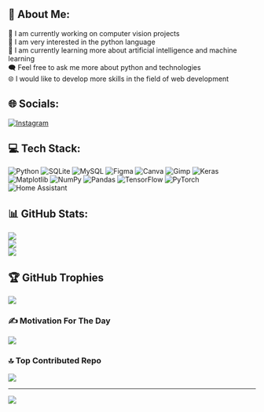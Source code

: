 ## 💫 About Me:
 🔭 I am currently working on computer vision projects<br> 🌱 I am very interested in the python language<br> 🤖 I am currently learning more about artificial intelligence and machine learning<br> 🗨️ Feel free to ask me more about python and technologies<br> 🌐 I would like to develop more skills in the field of web development 


## 🌐 Socials:
[![Instagram](https://img.shields.io/badge/Instagram-%23E4405F.svg?logo=Instagram&logoColor=white)](https://instagram.com/p_.arthiv.sensei) 

## 💻 Tech Stack:
![Python](https://img.shields.io/badge/python-3670A0?style=for-the-badge&logo=python&logoColor=ffdd54) ![SQLite](https://img.shields.io/badge/sqlite-%2307405e.svg?style=for-the-badge&logo=sqlite&logoColor=white) ![MySQL](https://img.shields.io/badge/mysql-%2300000f.svg?style=for-the-badge&logo=mysql&logoColor=white) ![Figma](https://img.shields.io/badge/figma-%23F24E1E.svg?style=for-the-badge&logo=figma&logoColor=white) ![Canva](https://img.shields.io/badge/Canva-%2300C4CC.svg?style=for-the-badge&logo=Canva&logoColor=white) ![Gimp](https://img.shields.io/badge/Gimp-657D8B?style=for-the-badge&logo=gimp&logoColor=FFFFFF) ![Keras](https://img.shields.io/badge/Keras-%23D00000.svg?style=for-the-badge&logo=Keras&logoColor=white) ![Matplotlib](https://img.shields.io/badge/Matplotlib-%23ffffff.svg?style=for-the-badge&logo=Matplotlib&logoColor=black) ![NumPy](https://img.shields.io/badge/numpy-%23013243.svg?style=for-the-badge&logo=numpy&logoColor=white) ![Pandas](https://img.shields.io/badge/pandas-%23150458.svg?style=for-the-badge&logo=pandas&logoColor=white) ![TensorFlow](https://img.shields.io/badge/TensorFlow-%23FF6F00.svg?style=for-the-badge&logo=TensorFlow&logoColor=white) ![PyTorch](https://img.shields.io/badge/PyTorch-%23EE4C2C.svg?style=for-the-badge&logo=PyTorch&logoColor=white) ![Home Assistant](https://img.shields.io/badge/home%20assistant-%2341BDF5.svg?style=for-the-badge&logo=home-assistant&logoColor=white)
## 📊 GitHub Stats:
![](https://github-readme-stats.vercel.app/api?username=tenzuki&theme=dark&hide_border=false&include_all_commits=false&count_private=false)<br/>
![](https://github-readme-streak-stats.herokuapp.com/?user=tenzuki&theme=dark&hide_border=false)<br/>
![](https://github-readme-stats.vercel.app/api/top-langs/?username=tenzuki&theme=dark&hide_border=false&include_all_commits=false&count_private=false&layout=compact)

## 🏆 GitHub Trophies
![](https://github-profile-trophy.vercel.app/?username=tenzuki&theme=radical&no-frame=true&no-bg=false&margin-w=4)

### ✍️ Motivation For The Day
![](https://quotes-github-readme.vercel.app/api?type=horizontal&theme=tokyonight)

### 🔝 Top Contributed Repo
![](https://github-contributor-stats.vercel.app/api?username=tenzuki&limit=5&theme=onedark&combine_all_yearly_contributions=true)

---
[![](https://visitcount.itsvg.in/api?id=tenzuki&icon=8&color=8)](https://visitcount.itsvg.in)

<!-- Proudly created with GPRM ( https://gprm.itsvg.in ) -->
